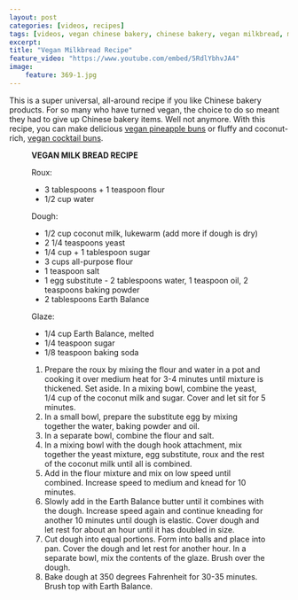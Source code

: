 ```yaml
---
layout: post
categories: [videos, recipes]
tags: [videos, vegan chinese bakery, chinese bakery, vegan milkbread, milkbread, taizhong]
excerpt:
title: "Vegan Milkbread Recipe"
feature_video: "https://www.youtube.com/embed/5RdlYbhvJA4" 
image:
    feature: 369-1.jpg
---
```


This is a super universal, all-around recipe if you like Chinese bakery products.  For so many who have turned vegan, the choice to do so meant they had to give up Chinese bakery items.  Well not anymore.  With this recipe, you can make delicious [vegan pineapple buns](https://www.youtube.com/watch?v=2fL8owA3wH8&t=7s) or fluffy and coconut-rich, [vegan cocktail buns](https://www.youtube.com/watch?v=HY173Qk_7aQ&t=15s).


<figure class="ingredients" markdown="1">

__VEGAN MILK BREAD RECIPE__

Roux:

- 3 tablespoons + 1 teaspoon flour
- 1/2 cup water

Dough:

- 1/2 cup coconut milk, lukewarm (add more if dough is dry)
- 2 1/4 teaspoons yeast
- 1/4 cup + 1 tablespoon sugar
- 3 cups all-purpose flour
- 1 teaspoon salt
- 1 egg substitute - 2 tablespoons water, 1 teaspoon oil, 2 teaspoons baking powder
- 2 tablespoons Earth Balance

Glaze:

- 1/4 cup Earth Balance, melted
- 1/4 teaspoon sugar
- 1/8 teaspoon baking soda

</figure>

<figure class="directions" markdown="1">

1. Prepare the roux by mixing the flour and water in a pot and cooking it over medium heat for 3-4 minutes until mixture is thickened. Set aside.
In a mixing bowl, combine the yeast, 1/4 cup of the coconut milk and sugar. Cover and let sit for 5 minutes.
2. In a small bowl, prepare the substitute egg by mixing together the water, baking powder and oil.
3. In a separate bowl, combine the flour and salt.
4. In a mixing bowl with the dough hook attachment, mix together the yeast mixture, egg substitute, roux and the rest of the coconut milk until all is combined.
5. Add in the flour mixture and mix on low speed until combined. Increase speed to medium and knead for 10 minutes.
6. Slowly add in the Earth Balance butter until it combines with the dough. Increase speed again and continue kneading for another 10 minutes until dough is elastic. Cover dough and let rest for about an hour until it has doubled in size.
7. Cut dough into equal portions. Form into balls and place into pan. Cover the dough and let rest for another hour.  In a separate bowl, mix the contents of the glaze.  Brush over the dough.
8. Bake dough at 350 degrees Fahrenheit for 30-35 minutes.
Brush top with Earth Balance.

</figure>



